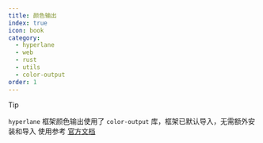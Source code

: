 ```yaml
---
title: 颜色输出
index: true
icon: book
category:
  - hyperlane
  - web
  - rust
  - utils
  - color-output
order: 1
---
```


<Share colorful />

> [!tip]
>
> `hyperlane` 框架颜色输出使用了 `color-output` 库，框架已默认导入，无需额外安装和导入
> 使用参考 [官方文档](../../color-output/README.md)

<Bottom />
